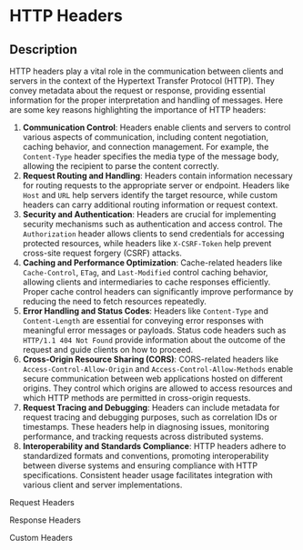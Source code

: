 # HTTP Headers

## Description

HTTP headers play a vital role in the communication between clients and servers in the context of the Hypertext Transfer Protocol (HTTP). They convey metadata about the request or response, providing essential information for the proper interpretation and handling of messages. Here are some key reasons highlighting the importance of HTTP headers:

1. **Communication Control**: Headers enable clients and servers to control various aspects of communication, including content negotiation, caching behavior, and connection management. For example, the `Content-Type` header specifies the media type of the message body, allowing the recipient to parse the content correctly.
2. **Request Routing and Handling**: Headers contain information necessary for routing requests to the appropriate server or endpoint. Headers like `Host` and `URL` help servers identify the target resource, while custom headers can carry additional routing information or request context.
3. **Security and Authentication**: Headers are crucial for implementing security mechanisms such as authentication and access control. The `Authorization` header allows clients to send credentials for accessing protected resources, while headers like `X-CSRF-Token` help prevent cross-site request forgery (CSRF) attacks.
4. **Caching and Performance Optimization**: Cache-related headers like `Cache-Control`, `ETag`, and `Last-Modified` control caching behavior, allowing clients and intermediaries to cache responses efficiently. Proper cache control headers can significantly improve performance by reducing the need to fetch resources repeatedly.
5. **Error Handling and Status Codes**: Headers like `Content-Type` and `Content-Length` are essential for conveying error responses with meaningful error messages or payloads. Status code headers such as `HTTP/1.1 404 Not Found` provide information about the outcome of the request and guide clients on how to proceed.
6. **Cross-Origin Resource Sharing (CORS)**: CORS-related headers like `Access-Control-Allow-Origin` and `Access-Control-Allow-Methods` enable secure communication between web applications hosted on different origins. They control which origins are allowed to access resources and which HTTP methods are permitted in cross-origin requests.
7. **Request Tracing and Debugging**: Headers can include metadata for request tracing and debugging purposes, such as correlation IDs or timestamps. These headers help in diagnosing issues, monitoring performance, and tracking requests across distributed systems.
8. **Interoperability and Standards Compliance**: HTTP headers adhere to standardized formats and conventions, promoting interoperability between diverse systems and ensuring compliance with HTTP specifications. Consistent header usage facilitates integration with various client and server implementations.



Request Headers



Response Headers



Custom Headers
